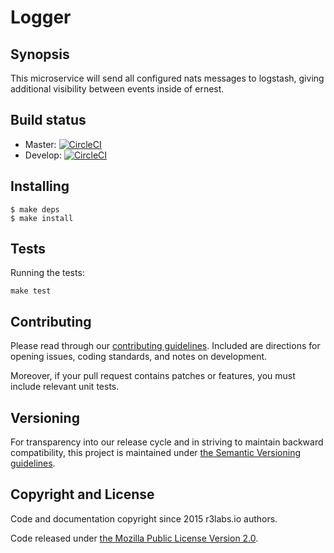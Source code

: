 # Logger

## Synopsis

This microservice will send all configured nats messages to logstash, giving additional visibility between events inside of ernest.

## Build status

* Master: [![CircleCI](https://circleci.com/gh/ErnestIO/logger/tree/master.svg?style=svg)](https://circleci.com/gh/ErnestIO/logger/tree/master)
* Develop: [![CircleCI](https://circleci.com/gh/ErnestIO/logger/tree/develop.svg?style=svg)](https://circleci.com/gh/ErnestIO/logger/tree/develop)


## Installing

```
$ make deps
$ make install
```

## Tests

Running the tests:
```
make test
```

## Contributing

Please read through our
[contributing guidelines](CONTRIBUTING.md).
Included are directions for opening issues, coding standards, and notes on
development.

Moreover, if your pull request contains patches or features, you must include
relevant unit tests.

## Versioning

For transparency into our release cycle and in striving to maintain backward
compatibility, this project is maintained under [the Semantic Versioning guidelines](http://semver.org/).

## Copyright and License

Code and documentation copyright since 2015 r3labs.io authors.

Code released under
[the Mozilla Public License Version 2.0](LICENSE).
